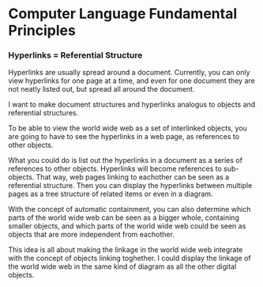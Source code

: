 ﻿Computer Language Fundamental Principles
========================================

### Hyperlinks = Referential Structure

Hyperlinks are usually spread around a document. Currently, you can only view hyperlinks for one page at a time, and even for one document they are not neatly listed out, but spread all around the document.

I want to make document structures and hyperlinks analogus to objects and referential structures.

To be able to view the world wide web as a set of interlinked objects, you are going to have to see the hyperlinks in a web page, as references to other objects.

What you could do is list out the hyperlinks in a document as a series of references to other objects. Hyperlinks will become references to sub-objects. That way, web pages linking to eachother can be seen as a referential structure. Then you can display the hyperlinks between multiple pages as a tree structure of related items or even in a diagram.

With the concept of automatic containment, you can also determine which parts of the world wide web can be seen as a bigger whole, containing smaller objects, and which parts of the world wide web could be seen as objects that are more independent from eachother.

This idea is all about making the linkage in the world wide web integrate with the concept of objects linking toghether. I could display the linkage of the world wide web in the same kind of diagram as all the other digital objects.
